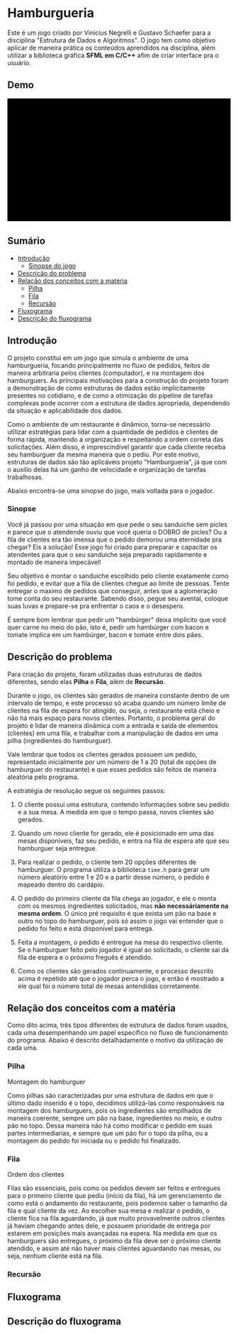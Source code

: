 # Hamburgueria

Este é um jogo criado por Vinicius Negrelli e Gustavo Schaefer para a disciplina "Estrutura de Dados e Algoritmos". O jogo tem como objetivo aplicar de maneira prática os conteúdos aprendidos na disciplina, além utilizar a biblioteca gráfica **SFML em C/C++** afim de criar interface pra o usuário. 

## Demo

![](./screenshots/demo.gif)

## Sumário

- [Introdução](#introdução)
	- [Sinopse do jogo](#sinopse)
- [Descrição do problema](#descrição-do-problema)
- [Relação dos conceitos com a matéria](#relação-dos-conceitos-com-a-matéria)
    - [Pilha](#pilha)
    - [Fila](#fila)
    - [Recursão](#recursão)
- [Fluxograma](#fluxograma)
- [Descrição do fluxograma](#descrição-do-fluxograma)


## Introdução 

O projeto constitui em um jogo que simula o ambiente de uma hamburgueria, focando principalmente no fluxo de pedidos, feitos de maneira arbitraria pelos clientes (computador), e na montagem dos hamburguers. As principais motivações para a construção do projeto foram a demonstração de como estruturas de dados estão implicitamente presentes no cotidiano, e de como a otimização do pipeline de tarefas complexas pode ocorrer com a estrutura de dados apropriada, dependendo da situação e aplicabilidade dos dados. 

Como o ambiente de um restaurante é dinâmico, torna-se necessário utilizar estratégias para lidar com a quantidade de pedidos e clientes de forma rápida, mantendo a organização e respeitando a ordem correta das solicitações. Além disso, é imprescindível garantir que cada cliente receba seu hamburguer da mesma maneira que o pediu. Por este motivo, estruturas de dados são tão aplicáveis projeto "Hamburgueria", já que com o auxílio delas há um ganho de velocidade e organização de tarefas trabalhosas.

Abaixo encontra-se uma sinopse do jogo, mais voltada para o jogador.

### Sinopse

Você já passou por uma situação em que pede o seu sanduiche sem picles e parece que o atendende ouviu que você queria o DOBRO de picles? Ou a fila de clientes era tão imensa que o pedido demorou uma eternidade pra chegar? Eis a solução! Esse jogo foi criado para preparar e capacitar os atendentes para que o seu sanduiche seja preparado rapidamente e montado de maneira impecável!

Seu objetivo é montar o sanduiche escolhido pelo cliente exatamente como foi pedido, e evitar que a fila de clientes chegue ao limite de pessoas. Tente entregar o maximo de pedidos que conseguir, antes que a aglomeração tome conta do seu restaurante. Sabendo disso, pegue seu avental, coloque suas luvas e prepare-se pra enfrentar o caos e o desespero.

É sempre bom lembrar que pedir um "hambúrger" deixa implícito que você quer carne no meio do pão, isto é, 
pedir um hambúrger com bacon e tomate implica em um hambúrger, bacon e tomate entre dois pães.


## Descrição do problema

Para criação do projeto, foram utilizadas duas estruturas de dados diferentes, sendo elas **Pilha** e **Fila**, além de **Recursão**. 

Durante o jogo, os clientes são gerados de maneira constante dentro de um intervalo de tempo, e este processo só acaba quando um número limite de clientes na fila de espera for atingido, ou seja, o restaurante está cheio e não há mais espaço para novos clientes. Portanto, o problema geral do projeto é lidar de maneira dinâmica com a entrada e saida de elementos (clientes) em uma fila, e trabalhar com a manipulação de dados em uma pilha (ingredientes do hamburguer).

Vale lembrar que todos os clientes gerados possuem um pedido, representado inicialmente por um número de 1 a 20 (total de opções de hamburguer do restaurante) e que esses pedidos são feitos de maneira aleatória pelo programa.

A estratégia de resolução segue os seguintes passos:

1.	O cliente possui uma estrutura, contendo informações sobre seu pedido e a sua mesa. A medida em que o tempo passa, novos clientes são gerados.

2.	Quando um novo cliente for gerado, ele é posicionado em uma das mesas disponíveis, faz seu pedido, e entra na fila de espera até que seu hamburguer seja entregue.

3.	Para realizar o pedido, o cliente tem 20 opções diferentes de hamburguer. O programa utiliza a biblioteca ```time.h``` para gerar um número aleatório entre 1 e 20 e a partir desse número, o pedido é mapeado dentro do cardápio.

4.	O pedido do primeiro cliente da fila chega ao jogador, e ele o monta com os mesmos ingredientes solicitados, mas **não necessáriamente na mesma ordem**. O único pré requisito é que exista um pão na base e outro no topo do hamburguer, pois só assim o jogo vai entender que o pedido foi feito e está disponível para entrega.

5.	Feita a montagem, o pedido é entregue na mesa do respectivo cliente. Se o hamburguer feito pelo jogador é igual ao solicitado, o cliente sai da fila de espera e o próximo freguês é atendido. 

6.	Como os clientes são gerados continuamente, o processo descrito acima é repetido até que o jogador perca o jogo, e então é mostrado a ele qual foi o número total de mesas antendidas corretamente.


## Relação dos conceitos com a matéria

Como dito acima, três tipos diferentes de estrutura de dados foram usados, cada uma desempenhando um papel específico no fluxo de funcionamento do programa. Abaixo é descrito detalhadamente o motivo da utilização de cada uma.

### Pilha 

Montagem do hamburguer

Como pilhas são caracterizadas por uma estrutura de dados em que o último dado inserido é o topo, decidimos utilizá-las como responsáveis na montagem dos hamburguers, pois os ingredientes são empilhados de maneira coerente, sempre um pão na base, ingredientes no meio, e outro pão no topo. Dessa maneira não há como modificar o pedido em suas partes intermediarias, e sempre que um pão for o topo da pilha, ou a montagem do pedido foi iniciada ou o pedido foi finalizado.

### Fila

Ordem dos clientes

Filas são essenciais, pois como os pedidos devem ser feitos e entregues para o primeiro cliente que pediu (início da fila), há um gerenciamento de como está o andamento do restaurante, pois podemos saber o tamanho da fila e qual cliente da vez. Ao escolher sua mesa e realizar o pedido, o cliente fica na fila aguardando, já que muito provavelmente outros clientes já haviam chegando antes dele, e possuem prioridade de entrega por estarem em posições mais avançadas na espera. Na medida em que os hamburguers são entregues, o próximo da fila deve ser o próximo cliente atendido, e assim até não haver mais clientes aguardando nas mesas, ou seja, nenhum cliente está na fila.

### Recursão




## Fluxograma



## Descrição do fluxograma

